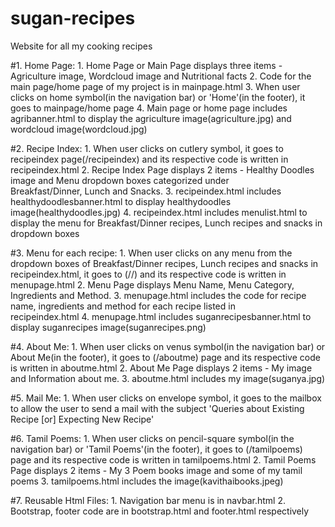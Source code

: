 # sugan-recipes
Website for all my cooking recipes

#1. Home Page:
      1. Home Page or Main Page displays three items - Agriculture image, Wordcloud image and Nutritional facts
      2. Code for the main page/home page of my project is in mainpage.html
      3. When user clicks on home symbol(in the navigation bar) or 'Home'(in the footer), it goes to mainpage/home page
      4. Main page or home page includes agribanner.html to display the agriculture image(agriculture.jpg) and wordcloud image(wordcloud.jpg)

#2. Recipe Index:
      1. When user clicks on cutlery symbol, it goes to recipeindex page(<url>/recipeindex) and its respective code is             written in recipeindex.html
      2. Recipe Index Page displays 2 items - Healthy Doodles image and Menu dropdown boxes categorized under       
         Breakfast/Dinner, Lunch and Snacks. 
      3. recipeindex.html includes healthydoodlesbanner.html to display healthydoodles image(healthydoodles.jpg)
      4. recipeindex.html includes menulist.html to display the menu for Breakfast/Dinner recipes, Lunch recipes and               snacks in dropdown boxes
      
#3. Menu for each recipe:
      1. When user clicks on any menu from the dropdown boxes of Breakfast/Dinner recipes, Lunch recipes and                       snacks in recipeindex.html, it goes to (<url>/<category>/<recipeid>) and its respective code is written in                menupage.html
      2. Menu Page displays Menu Name, Menu Category, Ingredients and Method.
      3. menupage.html includes the code for recipe name, ingredients and method for each recipe listed in           
         recipeindex.html
      4. menupage.html includes suganrecipesbanner.html to display suganrecipes image(suganrecipes.png)

#4. About Me:
      1. When user clicks on venus symbol(in the navigation bar) or About Me(in the footer), it goes to (<url>/aboutme) page and its respective code is written in aboutme.html
      2. About Me Page displays 2 items - My image and Information about me.
      3. aboutme.html includes my image(suganya.jpg)

#5. Mail Me:
      1. When user clicks on envelope symbol, it goes to the mailbox to allow the user to send a mail with the subject             'Queries about Existing Recipe [or] Expecting New Recipe'

#6. Tamil Poems:
      1. When user clicks on pencil-square symbol(in the navigation bar) or 'Tamil Poems'(in the footer), it goes to (<url>/tamilpoems) page and its respective code is written in tamilpoems.html
      2. Tamil Poems Page displays 2 items - My 3 Poem books image and some of my tamil poems 
      3. tamilpoems.html includes the image(kavithaibooks.jpeg)

#7. Reusable Html Files:
      1. Navigation bar menu is in navbar.html
      2. Bootstrap, footer code are in bootstrap.html and footer.html respectively